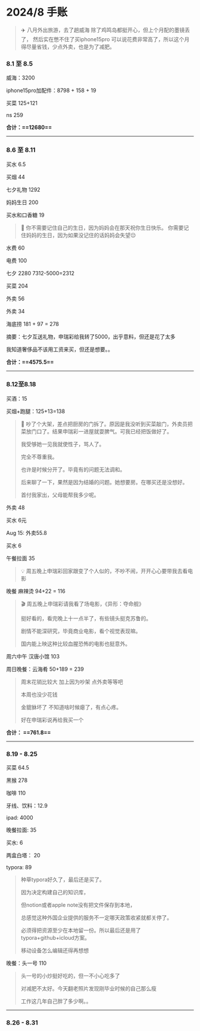 # 2024/8 手账

> ✈️ 八月外出旅游，去了趟威海
> 除了鸡鸣岛都挺开心，但上个月配的墨镜丢了，
> 然后实在憋不住了买iphone15pro
> 可以说花费非常高了，所以这个月得尽量省钱，少点外卖，也是为了减肥。

### 8.1 至 8.5

威海：3200

iphone15pro加配件：8798 + 158 + 19

买菜 125+121

ns 259

**合计：==12680==**

---

### 8.6 至 8.11

买水 6.5

买烟 44

七夕礼物 1292

妈妈生日 200

买水和口香糖 19

> 🎉 你不需要记住自己的生日，因为妈妈会在那天祝你生日快乐。
> 你需要记住妈妈的生日，因为如果没记住的话妈妈会失望😔

水费 60

电费 100

七夕 2280 7312-5000=2312

买菜 204

外卖 56

外卖 34

海底捞 181 + 97 = 278

摘要：七夕互送礼物，申瑞彩给我转了5000，出乎意料，但还是花了太多

我知道奢侈品不该用工资来买，但还是想要。。

**合计：==4575.5==**

---

### 8.12至8.18

买酒：15

买烟+跑腿：125+13=138

> 💢 吵了个大架，差点把厨房的门拆了。原因是我没听到买菜敲门，外卖员把菜放门口了。结果申瑞彩一进屋就耍脾气。可我已经把饭做好了。
>
> 我受够她一见我就使性子，骂人了。
>
> 完全不尊重我。
>
> 也许是时候分开了。毕竟有的问题无法调和。
>
> 后来聊了一下，果然是因为结婚的问题。她想要房。在哪买还是没想好。
>
> 首付我家出，父母能帮我多少呢。

外卖 48

买水 6元

Aug 15: 外卖55.8

买水 6

午餐拉面 35

> 💡 周五晚上申瑞彩回家跟变了个人似的，不吵不闹，开开心心要带我去看电影

晚餐 麻辣烫 94+22 = 116

>
> 🎬 周五晚上申瑞彩请我看了场电影，《异形：夺命舰》
>
>
> 挺好看的，看完晚上十一点半了，有些镜头挺克苏鲁的。
>
> 剧情不能深研究，毕竟商业电影，看个视觉表现嘛。
>
> 国内能上映这种比较血腥恐怖的电影也挺意外。

周六中午 汉唐小馆 103

周日晚餐：云海肴 50+189 = 239

>周末花销比较大 加上因为吵架 点外卖等等吧
>
>本周也没少花钱
>
>金貔貅坏了 不知道啥时候瘪了，有点心疼。
>
>好在申瑞彩说再给我买一个

**合计： ==761.8==**

---

### 8.19 - 8.25

买菜 64.5

黑猴 278

咖啡 110

牙线、饮料：12.9

ipad: 4000

晚餐拉面: 35

买水: 6

两盒白塔： 20

typora: 89

> 种草typora好久了，最后还是买了。
>
> 因为决定构建自己的知识库，
>
> 但notion或者apple note没有把文件保存到本地，
>
> 总感觉这种外国企业提供的服务不一定哪天政策收紧就都关停了。
>
> 必须得把资源至少在本地留一份。所以最后还是用了typora+github+icloud方案。
>
> 移动设备怎么编辑还得再想想

晚餐：头一号 110

> 头一号的小炒挺好吃的，但一不小心吃多了
>
> 对减肥不太好。今天翻老照片发现刚毕业时候的自己那么瘦
>
> 工作这几年自己胖了多少啊。。

---

### 8.26 - 8.31
